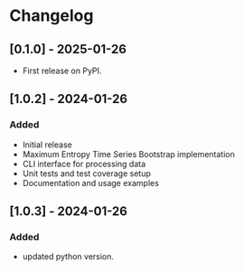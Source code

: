 # Changelog

## [0.1.0] - 2025-01-26
- First release on PyPI.

## [1.0.2] - 2024-01-26
### Added
- Initial release
- Maximum Entropy Time Series Bootstrap implementation
- CLI interface for processing data
- Unit tests and test coverage setup
- Documentation and usage examples

## [1.0.3] - 2024-01-26
### Added
- updated python version.
